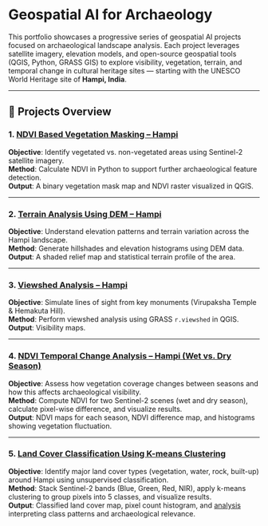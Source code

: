 # Geospatial AI for Archaeology

This portfolio showcases a progressive series of geospatial AI projects focused on archaeological landscape analysis. Each project leverages satellite imagery, elevation models, and open-source geospatial tools (QGIS, Python, GRASS GIS) to explore visibility, vegetation, terrain, and temporal change in cultural heritage sites — starting with the UNESCO World Heritage site of **Hampi, India**.

---

## 📁 Projects Overview

### 1. [NDVI Based Vegetation Masking – Hampi](01_ndvi_hampi/README.md)
**Objective**: Identify vegetated vs. non-vegetated areas using Sentinel-2 satellite imagery.  
**Method**: Calculate NDVI in Python to support further archaeological feature detection.  
**Output**: A binary vegetation mask map and NDVI raster visualized in QGIS.

---

### 2. [Terrain Analysis Using DEM – Hampi](02_terrain_hampi/README.md)
**Objective**: Understand elevation patterns and terrain variation across the Hampi landscape.  
**Method**: Generate hillshades and elevation histograms using DEM data.  
**Output**: A shaded relief map and statistical terrain profile of the area.

---

### 3. [Viewshed Analysis – Hampi](03_viewshed_hampi/README.md)
**Objective**: Simulate lines of sight from key monuments (Virupaksha Temple & Hemakuta Hill).  
**Method**: Perform viewshed analysis using GRASS `r.viewshed` in QGIS.  
**Output**: Visibility maps.

---

### 4. [NDVI Temporal Change Analysis – Hampi (Wet vs. Dry Season)](04_ndvi_change_hampi/README.md)  
**Objective**: Assess how vegetation coverage changes between seasons and how this affects archaeological visibility.  
**Method**: Compute NDVI for two Sentinel-2 scenes (wet and dry season), calculate pixel-wise difference, and visualize results.  
**Output**: NDVI maps for each season, NDVI difference map, and histograms showing vegetation fluctuation.

---

### 5. [Land Cover Classification Using K-means Clustering](05_landcover_classification_hampi/README.md)  
**Objective**: Identify major land cover types (vegetation, water, rock, built-up) around Hampi using unsupervised classification.  
**Method**: Stack Sentinel-2 bands (Blue, Green, Red, NIR), apply k-means clustering to group pixels into 5 classes, and visualize results.  
**Output**: Classified land cover map, pixel count histogram, and [analysis](05_landcover_classification_hampi/analysis.md) interpreting class patterns and archaeological relevance.
